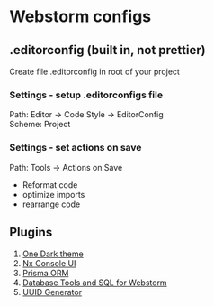 # Webstorm configs

## .editorconfig (built in, not prettier)
Create file .editorconfig in root of your project

### Settings - setup .editorconfigs file
Path: Editor -> Code Style -> EditorConfig <br>
Scheme: Project <br>

### Settings - set actions on save
Path: Tools -> Actions on Save <br>
- Reformat code <br>
- optimize imports <br>
- rearrange code 

## Plugins
1. [One Dark theme](https://plugins.jetbrains.com/plugin/11938-one-dark-theme)
2. [Nx Console UI](https://plugins.jetbrains.com/plugin/15000-nx-console-ui)
3. [Prisma ORM](https://plugins.jetbrains.com/plugin/20686-prisma-orm)
4. [Database Tools and SQL for Webstorm](https://plugins.jetbrains.com/plugin/10925-database-tools-and-sql-for-webstorm)
5. [UUID Generator](https://plugins.jetbrains.com/plugin/8320-uuid-generator)
